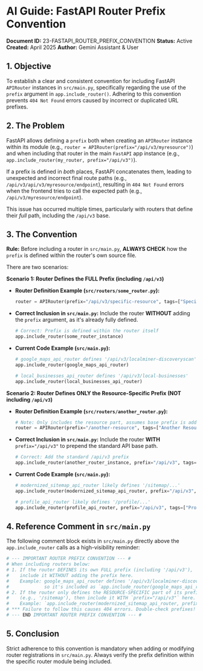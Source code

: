 # AI Guide: FastAPI Router Prefix Convention

**Document ID:** 23-FASTAPI_ROUTER_PREFIX_CONVENTION
**Status:** Active
**Created:** April 2025
**Author:** Gemini Assistant & User

## 1. Objective

To establish a clear and consistent convention for including FastAPI `APIRouter` instances in `src/main.py`, specifically regarding the use of the `prefix` argument in `app.include_router()`. Adhering to this convention prevents `404 Not Found` errors caused by incorrect or duplicated URL prefixes.

## 2. The Problem

FastAPI allows defining a `prefix` both when creating an `APIRouter` instance within its module (e.g., `router = APIRouter(prefix="/api/v3/myresource")`) and when including that router in the main `FastAPI` app instance (e.g., `app.include_router(my_router, prefix="/api/v3")`).

If a prefix is defined in _both_ places, FastAPI concatenates them, leading to unexpected and incorrect final route paths (e.g., `/api/v3/api/v3/myresource/endpoint`), resulting in `404 Not Found` errors when the frontend tries to call the expected path (e.g., `/api/v3/myresource/endpoint`).

This issue has occurred multiple times, particularly with routers that define their _full_ path, including the `/api/v3` base.

## 3. The Convention

**Rule:** Before including a router in `src/main.py`, **ALWAYS CHECK** how the `prefix` is defined within the router's own source file.

There are two scenarios:

**Scenario 1: Router Defines the FULL Prefix (including `/api/v3`)**

- **Router Definition Example (`src/routers/some_router.py`):**
  ```python
  router = APIRouter(prefix="/api/v3/specific-resource", tags=["Specific Resource"])
  ```
- **Correct Inclusion in `src/main.py`:** Include the router **WITHOUT** adding the `prefix` argument, as it's already fully defined.
  ```python
  # Correct: Prefix is defined within the router itself
  app.include_router(some_router_instance)
  ```
- **Current Code Example (`src/main.py`):**

  ```python
  # google_maps_api_router defines '/api/v3/localminer-discoveryscan'
  app.include_router(google_maps_api_router)

  # local_businesses_api_router defines '/api/v3/local-businesses'
  app.include_router(local_businesses_api_router)
  ```

**Scenario 2: Router Defines ONLY the Resource-Specific Prefix (NOT including `/api/v3`)**

- **Router Definition Example (`src/routers/another_router.py`):**
  ```python
  # Note: Only includes the resource part, assumes base prefix is added elsewhere
  router = APIRouter(prefix="/another-resource", tags=["Another Resource"])
  ```
- **Correct Inclusion in `src/main.py`:** Include the router **WITH** `prefix="/api/v3"` to prepend the standard API base path.
  ```python
  # Correct: Add the standard /api/v3 prefix
  app.include_router(another_router_instance, prefix="/api/v3", tags=["Another Resource"])
  ```
- **Current Code Example (`src/main.py`):**

  ```python
  # modernized_sitemap_api_router likely defines '/sitemap/...'
  app.include_router(modernized_sitemap_api_router, prefix="/api/v3", tags=["Sitemap"])

  # profile_api_router likely defines '/profile/...'
  app.include_router(profile_api_router, prefix="/api/v3", tags=["Profile"])
  ```

## 4. Reference Comment in `src/main.py`

The following comment block exists in `src/main.py` directly above the `app.include_router` calls as a high-visibility reminder:

```python
# --- IMPORTANT ROUTER PREFIX CONVENTION --- #
# When including routers below:
# 1. If the router DEFINES its own FULL prefix (including '/api/v3'),
#    include it WITHOUT adding the prefix here.
#    Example: google_maps_api_router defines '/api/v3/localminer-discoveryscan',
#             so it's included as `app.include_router(google_maps_api_router)`.
# 2. If the router only defines the RESOURCE-SPECIFIC part of its prefix
#    (e.g., '/sitemap'), then include it WITH `prefix="/api/v3"` here.
#    Example: `app.include_router(modernized_sitemap_api_router, prefix="/api/v3", ...)`
# *** Failure to follow this causes 404 errors. Double-check prefixes! ***
# --- END IMPORTANT ROUTER PREFIX CONVENTION --- #
```

## 5. Conclusion

Strict adherence to this convention is mandatory when adding or modifying router registrations in `src/main.py`. Always verify the prefix definition within the specific router module being included.
